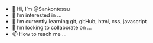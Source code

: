 - 👋 Hi, I’m @Sankontessu
- 👀 I’m interested in ...
- 🌱 I’m currently learning git, gitHub, html, css, javascript
- 💞️ I’m looking to collaborate on ...
- 📫 How to reach me ...

<!---
Sankontessu/Sankontessu is a ✨ special ✨ repository because its `README.md` (this file) appears on your GitHub profile.
You can click the Preview link to take a look at your changes.
--->
